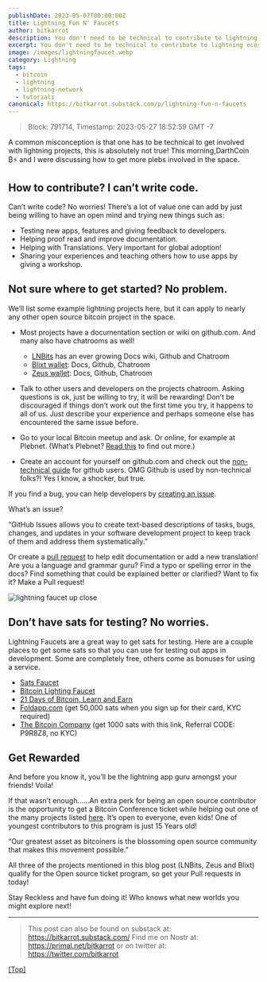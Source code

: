 ```yaml
---
publishDate: 2023-05-07T00:00:00Z
title: Lightning Fun N' Faucets
author: bitkarrot
description: You don't need to be technical to contribute to lightning ecosystem. Here's how to get started and rewarded all at once.
excerpt: You don't need to be technical to contribute to lightning ecosystem. Here's how to get started and rewarded all at once.
image: /images/lightningfaucet.webp
category: Lightning
tags:
  - bitcoin
  - lightning
  - lightning-network
  - tutorials
canonical: https://bitkarrot.substack.com/p/lightning-fun-n-faucets
---
```


> Block: 791714, Timestamp: 2023-05-27 18:52:59 GMT -7

A common misconception is that one has to be technical to get involved with lightning projects, this is absolutely not true! This morning,DarthCoin ₿⚡️ and I were discussing how to get more plebs involved in the space.

## How to contribute? I can’t write code.

Can’t write code? No worries! There’s a lot of value one can add by just being willing to have an open mind and trying new things such as:

- Testing new apps, features and giving feedback to developers.
- Helping proof read and improve documentation.
- Helping with Translations. Very important for global adoption!
- Sharing your experiences and teaching others how to use apps by giving a workshop.

## Not sure where to get started? No problem.

We’ll list some example lightning projects here, but it can apply to nearly any other open source bitcoin project in the space.

- Most projects have a documentation section or wiki on github.com. And many also have chatrooms as well!
  - [LNBits](https://lnbits.com) has an ever growing Docs wiki, Github and Chatroom
  - [Blixt wallet](https://github.com/hsjoberg/blixt-wallet): Docs, Github, Chatroom
  - [Zeus wallet](https://github.com/ZeusLN/zeus): Docs, Github, Chatroom

- Talk to other users and developers on the projects chatroom. Asking questions is ok, just be willing to try, it will be rewarding! Don’t be discouraged if things don’t work out the first time you try, it happens to all of us. Just describe your experience and perhaps someone else has encountered the same issue before.

- Go to your local Bitcoin meetup and ask. Or online, for example at Plebnet. (What’s Plebnet?
[Read this](https://plebnet.wiki/wiki/Welcome_to_Plebnet) to find out more.)

- Create an account for yourself on github.com and check out the [non-technical guide](https://ben.balter.com/2023/03/02/github-for-non-technical-roles/) for github users. OMG Github is used by non-technical folks?! Yes I know, a shocker, but true.

If you find a bug, you can help developers by [creating an issue](https://www.7pace.com/blog/github-issues).

What’s an issue?

“GitHub Issues allows you to create text-based descriptions of tasks, bugs, changes, and updates in your software development project to keep track of them and address them systematically.”

Or create a [pull request](https://www.howtogeek.com/devops/what-are-git-pull-requests-and-how-do-you-use-them/) to help edit documentation or add a new translation! Are you a language and grammar guru? Find a typo or spelling error in the docs? Find something that could be explained better or clarified? Want to fix it? Make a Pull request!

![lightning faucet up close](/images/lightningfaucet2.webp)


## Don’t have sats for testing? No worries.

Lightning Faucets are a great way to get sats for testing. Here are a couple places to get some sats so that you can use for testing out apps in development. Some are completely free, others come as bonuses for using a service.

  - [Sats Faucet](https://satsfaucet.com/register?r=1184)
  - [Bitcoin Lighting Faucet](https://www.lightningnetworkstores.com/faucet)
  - [21 Days of Bitcoin, Learn and Earn](https://www.lightningnetworkstores.com/faucet)
  - [Foldapp.com](https://foldapp.com/) (get 50,000 sats when you sign up for their card, KYC required)
  - [The Bitcoin Company](https://foldapp.com/) (get 1000 sats with this link, Referral CODE: P9R8Z8,  no KYC)

## Get Rewarded

And before you know it, you’ll be the lightning app guru amongst your friends! Voila!

If that wasn’t enough……An extra perk for being an open source contributor is the opportunity to get a Bitcoin Conference ticket while helping out one of the many projects listed [here](https://b.tc/conference/opensource). It’s open to everyone, even kids!  One of youngest contributors to this program is just 15 Years old!

“Our greatest asset as bitcoiners is the blossoming open source community that makes this movement possible.”

All three of the projects mentioned in this blog post (LNBits, Zeus and Blixt) qualify for the Open source ticket program, so get your Pull requests in today!

Stay Reckless and have fun doing it! Who knows what new worlds you might explore next!

<hr>

> This post can also be found on substack at: https://bitkarrot.substack.com/
> Find me on Nostr at: https://primal.net/bitkarrot or on twitter at: https://twitter.com/bitkarrot

[[Top]](#top)